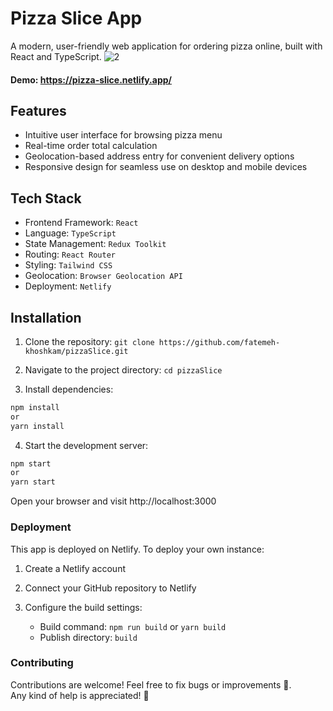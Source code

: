 # Pizza Slice App
A modern, user-friendly web application for ordering pizza online, built with React and TypeScript.
![2](https://github.com/user-attachments/assets/8e172dbf-211b-4988-82a2-6e24e7fcf150)

#### Demo: https://pizza-slice.netlify.app/

## Features

- Intuitive user interface for browsing pizza menu 
- Real-time order total calculation
- Geolocation-based address entry for convenient delivery options
- Responsive design for seamless use on desktop and mobile devices

## Tech Stack

- Frontend Framework: `React`
- Language: `TypeScript`
- State Management: `Redux Toolkit`
- Routing: `React Router`
- Styling: `Tailwind CSS`
- Geolocation: `Browser Geolocation API`
- Deployment: `Netlify`

## Installation

1. Clone the repository:
```git clone https://github.com/fatemeh-khoshkam/pizzaSlice.git```

2. Navigate to the project directory:
```cd pizzaSlice```

3. Install dependencies:
```javascript
npm install
or
yarn install
```

4. Start the development server:
```javascript
npm start
or
yarn start
```

Open your browser and visit http://localhost:3000

### Deployment
This app is deployed on Netlify. To deploy your own instance:

1. Create a Netlify account
2. Connect your GitHub repository to Netlify
3. Configure the build settings:

    - Build command: ```npm run build``` or ```yarn build```
    - Publish directory: ```build```



### Contributing
Contributions are welcome!
Feel free to fix bugs or improvements 🙂.<br />
Any kind of help is appreciated! 🙌
